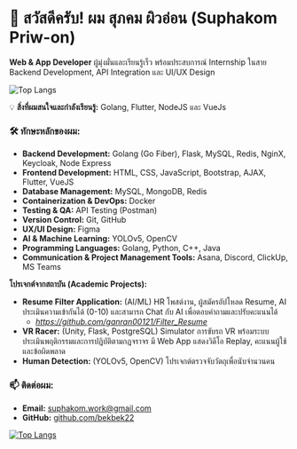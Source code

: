 # 👋 สวัสดีครับ! ผม สุภคม ผิวอ่อน (Suphakom Priw-on)
**Web & App Developer** ผู้มุ่งมั่นและเรียนรู้เร็ว พร้อมประสบการณ์ Internship ในสาย Backend Development, API Integration และ UI/UX Design

![Top Langs](https://github-readme-stats.vercel.app/api/top-langs/?bekbek22=anuraghazra&layout=compact)

💡 **สิ่งที่ผมสนใจและกำลังเรียนรู้:** Golang, Flutter, NodeJS และ VueJs

### 🛠️ ทักษะหลักของผม:

* **Backend Development:** Golang (Go Fiber), Flask, MySQL, Redis, NginX, Keycloak, Node Express
* **Frontend Development:** HTML, CSS, JavaScript, Bootstrap, AJAX, Flutter, VueJS
* **Database Management:** MySQL, MongoDB, Redis
* **Containerization & DevOps:** Docker
* **Testing & QA:** API Testing (Postman)
* **Version Control:** Git, GitHub
* **UX/UI Design:** Figma
* **AI & Machine Learning:** YOLOv5, OpenCV
* **Programming Languages:** Golang, Python, C++, Java
* **Communication & Project Management Tools:** Asana, Discord, ClickUp, MS Teams

**โปรเจกต์จากสถาบัน (Academic Projects):**
* **Resume Filter Application:** (AI/ML) HR โพสต์งาน, ผู้สมัครอัปโหลด Resume, AI ประเมินความเข้ากันได้ (0-10) และสามารถ Chat กับ AI เพื่อตอบคำถามและปรับคะแนนได้
    * _https://github.com/ganran00121/Filter_Resume_
* **VR Racer:** (Unity, Flask, PostgreSQL) Simulator การขับรถ VR พร้อมระบบประเมินพฤติกรรมและการปฏิบัติตามกฎจราจร มี Web App แสดงวิดีโอ Replay, คะแนนผู้ใช้ และข้อผิดพลาด
* **Human Detection:** (YOLOv5, OpenCV) โปรเจกต์ตรวจจับวัตถุเพื่อนับจำนวนคน

### 📫 ติดต่อผม:

* **Email:** suphakom.work@gmail.com
* **GitHub:** [github.com/bekbek22](https://github.com/bekbek22)

[![Top Langs](https://github-readme-stats.vercel.app/api/top-langs/?username=bekbek22&layout=compact&theme=vision-friendly-dark)](https://github.com/anuraghazra/github-readme-stats)

